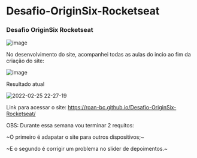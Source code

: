 # Desafio-OriginSix-Rocketseat
### Desafio OriginSix Rocketseat
![image](https://user-images.githubusercontent.com/56409084/155823538-38affe62-a4c1-49c7-b23b-7c817a869f1c.png)

No desenvolvimento do site, acompanhei todas as aulas do incio ao fim da criação do site:

![image](https://user-images.githubusercontent.com/56409084/155823667-e08a2e7e-aa07-4235-9ba9-273ba61caa28.png)

Resultado atual

![2022-02-25 22-27-19](https://user-images.githubusercontent.com/56409084/155823618-995d83a5-26a0-4662-943e-f38f319df42e.gif)

Link para acessar o site: https://roan-bc.github.io/Desafio-OriginSix-Rocketseat/

OBS: Durante essa semana vou terminar 2 requitos:
     
~O primeiro é adapatar o site para outros dispositivos;~ 
     
~E o segundo é corrigir um problema no slider de depoimentos.~
